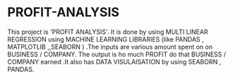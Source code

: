 # PROFIT-ANALYSIS


This project is 'PROFIT ANALYSIS'. It is done by using MULTI LINEAR REGRESSION using MACHINE LEARNING LIBRARIES (like PANDAS , MATPLOTLIB ,,SEABORN ) .The inputs are various amount spent on on BUSINESS / COMPANY. The output is ho much PROFIT do that BUSINESS / COMPANY earned .It also has DATA VISULAISATION by using SEABORN , PANDAS.
